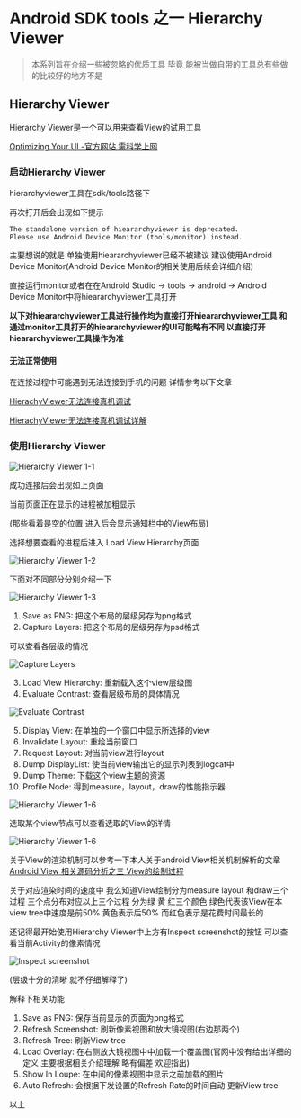 # Android SDK tools 之一 Hierarchy Viewer

>本系列旨在介绍一些被忽略的优质工具 毕竟 能被当做自带的工具总有些做的比较好的地方不是

## Hierarchy Viewer

Hierarchy Viewer是一个可以用来查看View的试用工具

[Optimizing Your UI -官方网站 需科学上网](https://developer.android.com/studio/profile/optimize-ui.html#lint)

### 启动Hierarchy Viewer

hierarchyviewer工具在sdk/tools路径下

再次打开后会出现如下提示
```
The standalone version of hieararchyviewer is deprecated.
Please use Android Device Monitor (tools/monitor) instead.
```
主要想说的就是 单独使用hieararchyviewer已经不被建议  建议使用Android Device Monitor(Android Device Monitor的相关使用后续会详细介绍)

直接运行monitor或者在在Android Studio -> tools -> android -> Android Device Monitor中将hieararchyviewer工具打开

**以下对hieararchyviewer工具进行操作均为直接打开hieararchyviewer工具 和通过monitor工具打开的hieararchyviewer的UI可能略有不同  以直接打开hieararchyviewer工具操作为准**


#### 无法正常使用

在连接过程中可能遇到无法连接到手机的问题 详情参考以下文章

[HierachyViewer无法连接真机调试](http://blog.csdn.net/yafeng_0306/article/details/17224001)

[HierachyViewer无法连接真机调试详解](http://maider.blog.sohu.com/255448342.html)

### 使用Hierarchy Viewer

![Hierarchy Viewer 1-1](\image/1_1.png)

成功连接后会出现如上页面

当前页面正在显示的进程被加粗显示

(那些看着是空的位置 进入后会显示通知栏中的View布局)

选择想要查看的进程后进入 Load View Hierarchy页面

![Hierarchy Viewer 1-2](\image/1_2.png)

下面对不同部分分别介绍一下

![Hierarchy Viewer 1-3](\image/1_3.png)

1. Save as PNG: 把这个布局的层级另存为png格式
2. Capture Layers: 把这个布局的层级另存为psd格式

  可以查看各层级的情况

  ![Capture Layers](\image/1_4.png)

3. Load View Hierarchy: 重新载入这个view层级图
4. Evaluate Contrast: 查看层级布局的具体情况

  ![Evaluate Contrast](\image/1_5.png)

5. Display View: 在单独的一个窗口中显示所选择的view
6. Invalidate Layout: 重绘当前窗口
7. Request Layout: 对当前view进行layout
8. Dump DisplayList: 使当前view输出它的显示列表到logcat中
9. Dump Theme: 下载这个view主题的资源
10. Profile Node: 得到measure，layout，draw的性能指示器

![Hierarchy Viewer 1-6](\image/1_6.png)

选取某个view节点可以查看选取的View的详情

![Hierarchy Viewer 1-6](\image/1_7.png)

关于View的渲染机制可以参考一下本人关于android View相关机制解析的文章 [Android View 相关源码分析之三 View的绘制过程 ](http://www.jianshu.com/p/8f3e45663d06)

关于对应渲染时间的速度中  我么知道View绘制分为measure layout 和draw三个过程 三个点分布对应以上三个过程 分为绿 黄 红三个颜色  绿色代表该View在本view tree中速度是前50% 黄色表示后50% 而红色表示是花费时间最长的

还记得最开始使用Hierarchy Viewer中上方有Inspect screenshot的按钮 可以查看当前Activity的像素情况

![Inspect screenshot](\image/1_9.png)

(层级十分的清晰 就不仔细解释了)

解释下相关功能

1. Save as PNG: 保存当前显示的页面为png格式
2. Refresh Screenshot: 刷新像素视图和放大镜视图(右边那两个)
3. Refresh Tree: 刷新View tree
4. Load Overlay: 在右侧放大镜视图中中加载一个覆盖图(官网中没有给出详细的定义 主要根据相关介绍理解 略有偏差 欢迎指出)
5. Show In Loupe: 在中间的像素视图中显示之前加载的图片
6. Auto Refresh: 会根据下发设置的Refresh Rate的时间自动
更新View tree


以上
